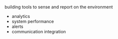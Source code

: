 building tools to sense and report on the environment


- analytics
- system performance
- alerts
- communication integration
